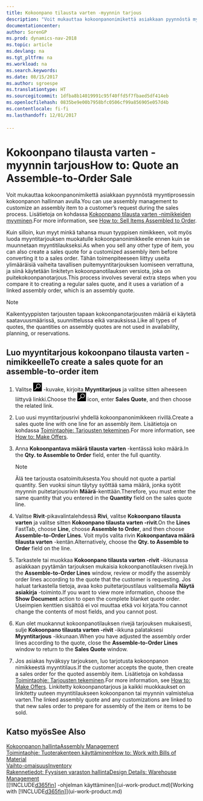 ```yaml
---
title: Kokoonpano tilausta varten -myynnin tarjous
description: "Voit mukauttaa kokoonpanonimikettä asiakkaan pyynnöstä myyntiprosessin kokoonpanon hallinnan avulla."
documentationcenter: 
author: SorenGP
ms.prod: dynamics-nav-2018
ms.topic: article
ms.devlang: na
ms.tgt_pltfrm: na
ms.workload: na
ms.search.keywords: 
ms.date: 08/15/2017
ms.author: sgroespe
ms.translationtype: HT
ms.sourcegitcommit: 1dfba8b14019991c95f40ffd5f7fbaed5df414eb
ms.openlocfilehash: 0835be9e00b7958bfc0506cf99a856905e057d4b
ms.contentlocale: fi-fi
ms.lasthandoff: 12/01/2017

---
```

# <a name="how-to-quote-an-assemble-to-order-sale"></a><span data-ttu-id="89363-103">Kokoonpano tilausta varten -myynnin tarjous</span><span class="sxs-lookup"><span data-stu-id="89363-103">How to: Quote an Assemble-to-Order Sale</span></span>
<span data-ttu-id="89363-104">Voit mukauttaa kokoonpanonimikettä asiakkaan pyynnöstä myyntiprosessin kokoonpanon hallinnan avulla.</span><span class="sxs-lookup"><span data-stu-id="89363-104">You can use assembly management to customize an assembly item to a customer’s request during the sales process.</span></span> <span data-ttu-id="89363-105">Lisätietoja on kohdassa [Kokoonpano tilausta varten -nimikkeiden myyminen](assembly-how-to-sell-items-assembled-to-order.md).</span><span class="sxs-lookup"><span data-stu-id="89363-105">For more information, see [How to: Sell Items Assembled to Order](assembly-how-to-sell-items-assembled-to-order.md).</span></span>  

<span data-ttu-id="89363-106">Kuin silloin, kun myyt minkä tahansa muun tyyppisen nimikkeen, voit myös luoda myyntitarjouksen muokatulle kokoonpanonimikkeelle ennen kuin se muunnetaan myyntitilaukseksi.</span><span class="sxs-lookup"><span data-stu-id="89363-106">As when you sell any other type of item, you can also create a sales quote for a customized assembly item before converting it to a sales order.</span></span> <span data-ttu-id="89363-107">Tähän toimenpiteeseen liittyy useita ylimääräisiä vaiheita tavallisen puitemyyntitarjouksen luomiseen verrattuna, ja siinä käytetään linkitetyn kokoonpanotilauksen versiota, joka on puitekokoonpanotarjous.</span><span class="sxs-lookup"><span data-stu-id="89363-107">This process involves several extra steps when you compare it to creating a regular sales quote, and it uses a variation of a linked assembly order, which is an assembly quote.</span></span>

> [!NOTE]  
>  <span data-ttu-id="89363-108">Kaikentyyppisten tarjousten tapaan kokoonpanotarjousten määriä ei käytetä saatavuusmäärissä, suunnittelussa eikä varauksissa.</span><span class="sxs-lookup"><span data-stu-id="89363-108">Like all types of quotes, the quantities on assembly quotes are not used in availability, planning, or reservations.</span></span>  

## <a name="to-create-a-sales-quote-for-an-assemble-to-order-item"></a><span data-ttu-id="89363-109">Luo myyntitarjous kokoonpano tilausta varten -nimikkeelle</span><span class="sxs-lookup"><span data-stu-id="89363-109">To create a sales quote for an assemble-to-order item</span></span>  
1.  <span data-ttu-id="89363-110">Valitse ![Etsi sivu tai raportti](media/ui-search/search_small.png "Etsi sivu tai raportti -kuvake") -kuvake, kirjoita **Myyntitarjous** ja valitse sitten aiheeseen liittyvä linkki.</span><span class="sxs-lookup"><span data-stu-id="89363-110">Choose the ![Search for Page or Report](media/ui-search/search_small.png "Search for Page or Report icon") icon, enter **Sales Quote**, and then choose the related link.</span></span>  
2.  <span data-ttu-id="89363-111">Luo uusi myyntitarjousrivi yhdellä kokoonpanonimikkeen rivillä.</span><span class="sxs-lookup"><span data-stu-id="89363-111">Create a sales quote line with one line for an assembly item.</span></span> <span data-ttu-id="89363-112">Lisätietoja on kohdassa [Toimintaohje: Tarjousten tekeminen](sales-how-make-offers.md).</span><span class="sxs-lookup"><span data-stu-id="89363-112">For more information, see [How to: Make Offers](sales-how-make-offers.md).</span></span>  
3.  <span data-ttu-id="89363-113">Anna **Kokoonpantava määrä tilausta varten** -kentässä koko määrä.</span><span class="sxs-lookup"><span data-stu-id="89363-113">In the **Qty. to Assemble to Order** field, enter the full quantity.</span></span>

    > [!NOTE]  
    >  <span data-ttu-id="89363-114">Älä tee tarjousta osatoimituksesta.</span><span class="sxs-lookup"><span data-stu-id="89363-114">You should not quote a partial quantity.</span></span> <span data-ttu-id="89363-115">Sen vuoksi sinun täytyy syöttää sama määrä, jonka syötit myynnin puitetarjousrivin **Määrä**-kenttään.</span><span class="sxs-lookup"><span data-stu-id="89363-115">Therefore, you must enter the same quantity that you entered in the **Quantity** field on the sales quote line.</span></span>  

4.  <span data-ttu-id="89363-116">Valitse **Rivit**-pikavalintalehdessä **Rivi**, valitse **Kokoonpano tilausta varten** ja valitse sitten **Kokoonpano tilausta varten -rivit**.</span><span class="sxs-lookup"><span data-stu-id="89363-116">On the **Lines** FastTab, choose **Line**, choose **Assemble to Order**, and then choose **Assemble-to-Order Lines**.</span></span> <span data-ttu-id="89363-117">Voit myös valita rivin **Kokoonpantava määrä tilausta varten** -kentän.</span><span class="sxs-lookup"><span data-stu-id="89363-117">Alternatively, choose the **Qty. to Assemble to Order** field on the line.</span></span>  
5.  <span data-ttu-id="89363-118">Tarkastele tai muokkaa **Kokoonpano tilausta varten -rivit** -ikkunassa asiakkaan pyytämän tarjouksen mukaisia kokoonpanotilauksen rivejä.</span><span class="sxs-lookup"><span data-stu-id="89363-118">In the **Assemble-to-Order Lines** window, review or modify the assembly order lines according to the quote that the customer is requesting.</span></span> <span data-ttu-id="89363-119">Jos haluat tarkastella tietoja, avaa koko puitetarjoustilaus valitsemalla **Näytä asiakirja** -toiminto.</span><span class="sxs-lookup"><span data-stu-id="89363-119">If you want to view more information, choose the **Show Document** action to open the complete blanket quote order.</span></span> <span data-ttu-id="89363-120">Useimpien kenttien sisältöä ei voi muuttaa etkä voi kirjata.</span><span class="sxs-lookup"><span data-stu-id="89363-120">You cannot change the contents of most fields, and you cannot post.</span></span>  
6.  <span data-ttu-id="89363-121">Kun olet muokannut kokoonpanotilauksen rivejä tarjouksen mukaisesti, sulje **Kokoonpano tilausta varten -rivit** -ikkuna palataksesi **Myyntitarjous** -ikkunaan.</span><span class="sxs-lookup"><span data-stu-id="89363-121">When you have adjusted the assembly order lines according to the quote, close the **Assemble-to-Order Lines** window to return to the **Sales Quote** window.</span></span>  
7.  <span data-ttu-id="89363-122">Jos asiakas hyväksyy tarjouksen, luo tarjotusta kokoonpanon nimikkeestä myyntitilaus.</span><span class="sxs-lookup"><span data-stu-id="89363-122">If the customer accepts the quote, then create a sales order for the quoted assembly item.</span></span> <span data-ttu-id="89363-123">Lisätietoja on kohdassa [Toimintaohje: Tarjousten tekeminen](sales-how-make-offers.md).</span><span class="sxs-lookup"><span data-stu-id="89363-123">For more information, see [How to: Make Offers](sales-how-make-offers.md).</span></span> <span data-ttu-id="89363-124">Linkitetty kokoonpanotarjous ja kaikki muokkaukset on linkitetty uuteen myyntitilaukseen kokoonpanon tai myynnin valmistelua varten.</span><span class="sxs-lookup"><span data-stu-id="89363-124">The linked assembly quote and any customizations are linked to that new sales order to prepare for assembly of the item or items to be sold.</span></span>  

## <a name="see-also"></a><span data-ttu-id="89363-125">Katso myös</span><span class="sxs-lookup"><span data-stu-id="89363-125">See Also</span></span>  
[<span data-ttu-id="89363-126">Kokoonpanon hallinta</span><span class="sxs-lookup"><span data-stu-id="89363-126">Assembly Management</span></span>](assembly-assemble-items.md)  
[<span data-ttu-id="89363-127">Toimintaohje: Tuoterakenteen käyttäminen</span><span class="sxs-lookup"><span data-stu-id="89363-127">How to: Work with Bills of Material</span></span>](inventory-how-work-BOMs.md)  
[<span data-ttu-id="89363-128">Vaihto-omaisuus</span><span class="sxs-lookup"><span data-stu-id="89363-128">Inventory</span></span>](inventory-manage-inventory.md)  
[<span data-ttu-id="89363-129">Rakennetiedot: Fyysisen varaston hallinta</span><span class="sxs-lookup"><span data-stu-id="89363-129">Design Details: Warehouse Management</span></span>](design-details-warehouse-management.md)  
<span data-ttu-id="89363-130">[[!INCLUDE[d365fin](includes/d365fin_md.md)] -ohjelman käyttäminen](ui-work-product.md)</span><span class="sxs-lookup"><span data-stu-id="89363-130">[Working with [!INCLUDE[d365fin](includes/d365fin_md.md)]](ui-work-product.md)</span></span>

